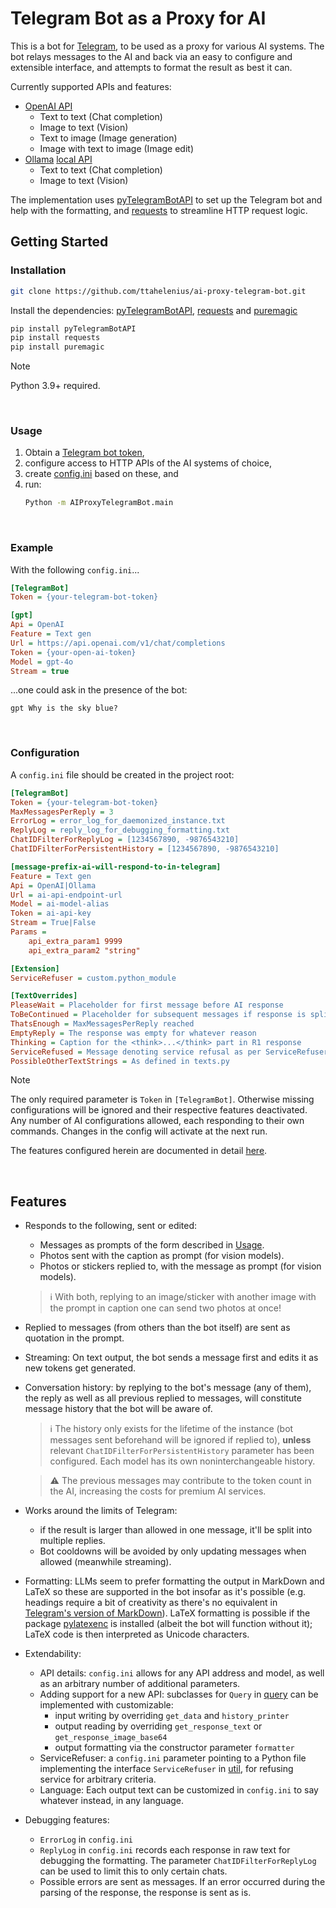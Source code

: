 # **Telegram Bot as a Proxy for AI**

This is a bot for [Telegram](https://telegram.org/), to be used as a proxy for various AI systems.
The bot relays messages to the AI and back via an easy to configure and extensible interface,
and attempts to format the result as best it can.

Currently supported APIs and features:
* [OpenAI API](https://openai.com/api/)
  * Text to text (Chat completion)
  * Image to text (Vision)
  * Text to image (Image generation)
  * Image with text to image (Image edit)
* [Ollama](https://ollama.com/) [local API](https://github.com/ollama/ollama?tab=readme-ov-file#rest-api)
  * Text to text (Chat completion)
  * Image to text (Vision)

The implementation uses [pyTelegramBotAPI](https://github.com/eternnoir/pyTelegramBotAPI) to
set up the Telegram bot and help with the formatting, and [requests](https://github.com/psf/requests) to streamline HTTP request logic.


## **Getting Started**

### **Installation**

```bash
git clone https://github.com/ttahelenius/ai-proxy-telegram-bot.git
```

Install the dependencies: [pyTelegramBotAPI](https://github.com/eternnoir/pyTelegramBotAPI),
[requests](https://github.com/psf/requests) and [puremagic](https://github.com/cdgriffith/puremagic)
```bash
pip install pyTelegramBotAPI
pip install requests
pip install puremagic
```

> [!NOTE]
> Python 3.9+ required.

<br />

### **Usage**

1. Obtain a [Telegram bot token](https://core.telegram.org/bots/features#creating-a-new-bot),
2. configure access to HTTP APIs of the AI systems of choice,
3. create [config.ini](#configuration) based on these, and
4. run:
    ```bash
    Python -m AIProxyTelegramBot.main
    ```

<br />

### **Example**

With the following `config.ini`...
```ini
[TelegramBot]
Token = {your-telegram-bot-token}

[gpt]
Api = OpenAI
Feature = Text gen
Url = https://api.openai.com/v1/chat/completions
Token = {your-open-ai-token}
Model = gpt-4o
Stream = true
```
...one could ask in the presence of the bot:
```plaintext
gpt Why is the sky blue?
```

<br />

### **Configuration**

A `config.ini` file should be created in the project root:

```ini
[TelegramBot]
Token = {your-telegram-bot-token}
MaxMessagesPerReply = 3
ErrorLog = error_log_for_daemonized_instance.txt
ReplyLog = reply_log_for_debugging_formatting.txt
ChatIDFilterForReplyLog = [1234567890, -9876543210]
ChatIDFilterForPersistentHistory = [1234567890, -9876543210]

[message-prefix-ai-will-respond-to-in-telegram]
Feature = Text gen
Api = OpenAI|Ollama
Url = ai-api-endpoint-url
Model = ai-model-alias
Token = ai-api-key
Stream = True|False
Params =
    api_extra_param1 9999
    api_extra_param2 "string"

[Extension]
ServiceRefuser = custom.python_module

[TextOverrides]
PleaseWait = Placeholder for first message before AI response
ToBeContinued = Placeholder for subsequent messages if response is split
ThatsEnough = MaxMessagesPerReply reached
EmptyReply = The response was empty for whatever reason
Thinking = Caption for the <think>...</think> part in R1 response
ServiceRefused = Message denoting service refusal as per ServiceRefuser
PossibleOtherTextStrings = As defined in texts.py
```

> [!NOTE]
> The only required parameter is `Token` in `[TelegramBot]`.
> Otherwise missing configurations will be ignored and their respective features deactivated.
> Any number of AI configurations allowed, each responding to their own commands.
> Changes in the config will activate at the next run.

The features configured herein are documented in detail [here](#Features).

<br />

## **Features**

* Responds to the following, sent or edited:
  * Messages as prompts of the form described in [Usage](#Usage).
  * Photos sent with the caption as prompt (for vision models).
  * Photos or stickers replied to, with the message as prompt (for vision models).
  > :information_source:
    With both, replying to an image/sticker with another image with the prompt in caption one can send
    two photos at once!
* Replied to messages (from others than the bot itself) are sent as quotation in the prompt.
* Streaming: On text output, the bot sends a message first and edits it as new tokens get generated.
* Conversation history: by replying to the bot's message (any of them), the reply as well as all
  previous replied to messages, will constitute message history that the bot will be aware of.
  > :information_source:
    The history only exists for the lifetime of the instance (bot messages sent beforehand will be
    ignored if replied to), **unless** relevant `ChatIDFilterForPersistentHistory` parameter has been
    configured. Each model has its own noninterchangeable history.

  > :warning: The previous messages may contribute to the token count in the AI, increasing the
    costs for premium AI services.
* Works around the limits of Telegram:
  * if the result is larger than allowed in one message,
    it'll be split into multiple replies.
  * Bot cooldowns will be avoided by only updating messages
    when allowed (meanwhile streaming).
* Formatting: LLMs seem to prefer formatting the output in MarkDown and LaTeX so these
  are supported in the bot insofar as it's possible (e.g. headings require a bit of creativity as there's
  no equivalent in [Telegram's version of MarkDown](https://core.telegram.org/bots/api#markdownv2-style)).
  LaTeX formatting is possible if the package [pylatexenc](https://github.com/phfaist/pylatexenc) is installed
  (albeit the bot will function without it); LaTeX code is then interpreted as Unicode characters.
* Extendability:
  * API details: `config.ini` allows for any API address and model, as well as an arbitrary number of additional parameters.
  * Adding support for a new API: subclasses for `Query` in [query](query.py) can be implemented with customizable:
    * input writing by overriding `get_data` and `history_printer`
    * output reading by overriding `get_response_text` or `get_response_image_base64`
    * output formatting via the constructor parameter `formatter`
  * ServiceRefuser: a `config.ini` parameter pointing to a Python file implementing the interface
    `ServiceRefuser` in [util](util.py), for refusing service for arbitrary criteria.
  * Language: Each output text can be customized in `config.ini` to say whatever instead, in any language.
* Debugging features:
  * `ErrorLog` in `config.ini`
  * `ReplyLog` in `config.ini` records each response in raw text for debugging the formatting.
    The parameter `ChatIDFilterForReplyLog` can be used to limit this to only certain chats.
  * Possible errors are sent as messages. If an error occurred during the parsing of the response,
    the response is sent as is.